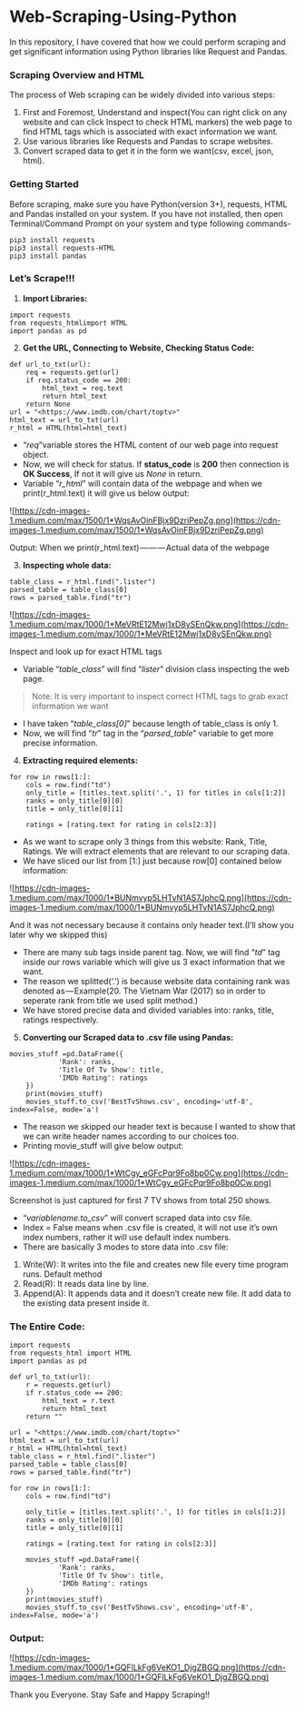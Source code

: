 # Web-Scraping-Using-Python
In this repository, I have covered that how we could perform scraping and get significant information using Python libraries like Request and Pandas.

### Scraping Overview and HTML

The process of Web scraping can be widely divided into various steps:

1. First and Foremost, Understand and inspect(You can right click on any website and can click Inspect to check HTML markers) the web page to find HTML tags which is associated with exact information we want.
2. Use various libraries like Requests and Pandas to scrape websites.
3. Convert scraped data to get it in the form we want(csv, excel, json, html).

### Getting Started

Before scraping, make sure you have Python(version 3+), requests, HTML and Pandas installed on your system. If you have not installed, then open Terminal/Command Prompt on your system and type following commands-

```
pip3 install requests
pip3 install requests-HTML
pip3 install pandas
```

### Let’s Scrape!!!

1. **Import Libraries:**

```
import requests
from requests_htmlimport HTML 
import pandas as pd
```

2. **Get the URL, Connecting to Website, Checking Status Code:**

```
def url_to_txt(url):
    req = requests.get(url)
    if req.status_code == 200:
        html_text = req.text
        return html_text
    return None
url = "<https://www.imdb.com/chart/toptv>"
html_text = url_to_txt(url)
r_html = HTML(html=html_text)
```

- “*req*”variable stores the HTML content of our web page into request object.
- Now, we will check for status. If **status_code** is **200** then connection is **OK Success**, If not it will give us *None* in return.
- Variable “*r_html*” will contain data of the webpage and when we print(r_html.text) it will give us below output:

![https://cdn-images-1.medium.com/max/1500/1*WqsAvOinFBjx9DzriPepZg.png](https://cdn-images-1.medium.com/max/1500/1*WqsAvOinFBjx9DzriPepZg.png)

Output: When we print(r_html.text) — — — Actual data of the webpage

3. **Inspecting whole data:**

```
table_class = r_html.find(".lister")
parsed_table = table_class[0]
rows = parsed_table.find("tr")
```

![https://cdn-images-1.medium.com/max/1000/1*MeVRtE12Mwj1xD8ySEnQkw.png](https://cdn-images-1.medium.com/max/1000/1*MeVRtE12Mwj1xD8ySEnQkw.png)

Inspect and look up for exact HTML tags

- Variable “*table_class*” will find “*lister*” division class inspecting the web page.

> Note: It is very important to inspect correct HTML tags to grab exact information we want

- I have taken “*table_class[0]*” because length of table_class is only 1.
- Now, we will find “*tr*” tag in the “*parsed_table*” variable to get more precise information.

4. **Extracting required elements:**

```
for row in rows[1:]:
    cols = row.find("td")
    only_title = [titles.text.split('.', 1) for titles in cols[1:2]]
    ranks = only_title[0][0]
    title = only_title[0][1]

    ratings = [rating.text for rating in cols[2:3]]
```

- As we want to scrape only 3 things from this website: Rank, Title, Ratings. We will extract elements that are relevant to our scraping data.
- We have sliced our list from [1:] just because row[0] contained below information:

![https://cdn-images-1.medium.com/max/1000/1*BUNmvyp5LHTvN1AS7JphcQ.png](https://cdn-images-1.medium.com/max/1000/1*BUNmvyp5LHTvN1AS7JphcQ.png)

And it was not necessary because it contains only header text.(I’ll show you later why we skipped this)

- There are many sub tags inside parent tag. Now, we will find “*td*” tag inside our rows variable which will give us 3 exact information that we want.
- The reason we splitted(‘.’) is because website data containing rank was denoted as — Example(20. The Vietnam War (2017) so in order to seperate rank from title we used split method.)
- We have stored precise data and divided variables into: ranks, title, ratings respectively.

5. **Converting our Scraped data to .csv file using Pandas:**

```
movies_stuff =pd.DataFrame({
            'Rank': ranks,
            'Title Of Tv Show': title,
            'IMDb Rating': ratings
    })
    print(movies_stuff)
    movies_stuff.to_csv('BestTvShows.csv', encoding='utf-8', index=False, mode='a')
```

- The reason we skipped our header text is because I wanted to show that we can write header names according to our choices too.
- Printing movie_stuff will give below output:

![https://cdn-images-1.medium.com/max/1000/1*WtCgy_eGFcPqr9Fo8bp0Cw.png](https://cdn-images-1.medium.com/max/1000/1*WtCgy_eGFcPqr9Fo8bp0Cw.png)

Screenshot is just captured for first 7 TV shows from total 250 shows.

- “*variablename.to_csv*” will convert scraped data into csv file.
- Index = False means when .csv file is created, it will not use it’s own index numbers, rather it will use default index numbers.
- There are basically 3 modes to store data into .csv file:
1. Write(W): It writes into the file and creates new file every time program runs. Default method
2. Read(R): It reads data line by line.
3. Append(A): It appends data and it doesn’t create new file. It add data to the existing data present inside it.

### The Entire Code:

```
import requests
from requests_html import HTML
import pandas as pd

def url_to_txt(url):
    r = requests.get(url)
    if r.status_code == 200:
        html_text = r.text
        return html_text
    return ""

url = "<https://www.imdb.com/chart/toptv>"
html_text = url_to_txt(url)
r_html = HTML(html=html_text)
table_class = r_html.find(".lister")
parsed_table = table_class[0]
rows = parsed_table.find("tr")

for row in rows[1:]:
    cols = row.find("td")

    only_title = [titles.text.split('.', 1) for titles in cols[1:2]]
    ranks = only_title[0][0]
    title = only_title[0][1]

    ratings = [rating.text for rating in cols[2:3]]

    movies_stuff =pd.DataFrame({
            'Rank': ranks,
            'Title Of Tv Show': title,
            'IMDb Rating': ratings
    })
    print(movies_stuff)
    movies_stuff.to_csv('BestTvShows.csv', encoding='utf-8', index=False, mode='a')
```

### Output:

![https://cdn-images-1.medium.com/max/1000/1*GQFlLkFg6VeKO1_DjgZBGQ.png](https://cdn-images-1.medium.com/max/1000/1*GQFlLkFg6VeKO1_DjgZBGQ.png)

Thank you Everyone. Stay Safe and Happy Scraping!!
